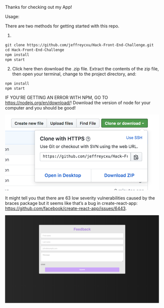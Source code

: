 Thanks for checking out my App! 

Usage:

There are two methods for getting started with this repo.

1) 
 ```
 git clone https://github.com/jeffreycxu/Hack-Front-End-Challenge.git
 cd Hack-Front-End-Challenge
 npm install
 npm start
 ```


2) Click here then download the .zip file. Extract the contents of the zip file, then open your terminal, change to the project directory, and:
 ```
 npm install
 npm start
 ```
 
IF YOU'RE GETTING AN ERROR WITH NPM, GO TO https://nodejs.org/en/download/! Download the version of node for your computer and you should be good! 

![](screenshots/screenshot1.png)

It might tell you that there are 63 low severity vulnerabilities caused by the braces package but it seems like that’s a bug in create-react-app: https://github.com/facebook/create-react-app/issues/6443. 

![](screenshots/screenshot2.png)




